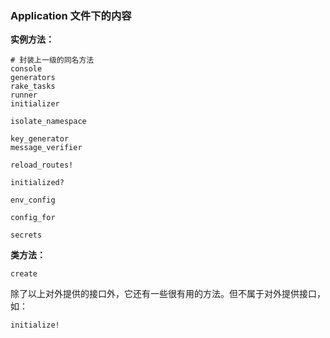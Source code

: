 ### Application 文件下的内容

**实例方法：**

```
# 封装上一级的同名方法
console
generators
rake_tasks
runner
initializer

isolate_namespace

key_generator
message_verifier

reload_routes!

initialized?

env_config

config_for

secrets
```

**类方法：**

```
create
```

除了以上对外提供的接口外，它还有一些很有用的方法。但不属于对外提供接口，如：

```
initialize!
```
